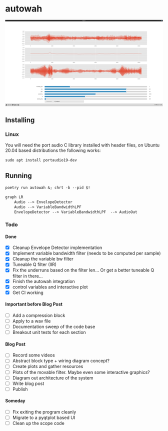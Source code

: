 # autowah

![](docs/images/screenshot-of-gui.png)

## Installing

### Linux

You will need the port audio C library installed with header files, on Ubuntu 20.04 based distributions the following works:

```
sudo apt install portaudio19-dev
```

## Running 

```
poetry run autowah &; chrt -b --pid $!
```

```mermaid
graph LR
    Audio --> EnvelopeDetector
    Audio --> VariableBandwidthLPF
    EnvelopeDetector --> VariableBandwidthLPF  --> AudioOut
```

### Todo

#### Done
- [x] Cleanup Envelope Detector implementation
- [x] Implement variable bandwidth filter (needs to be computed per sample)
- [x] Cleanup the variable bw filter
- [X] Tuneable Q filter (IIR)
- [x] Fix the underruns based on the filter len... Or get a better tuneable Q filter in there...
- [x] Finish the autowah integration
- [x] control variables and interactive plot
- [x] Get CI working

#### Important before Blog Post

- [ ] Add a compression block
- [ ] Apply to a wav file
- [ ] Documentation sweep of the code base
- [ ] Breakout unit tests for each section

#### Blog Post

- [ ] Record some videos
- [ ] Abstract block type + wiring diagram concept?
- [ ] Create plots and gather resources
- [ ] Plots of the movable filter. Maybe even some interactive graphics?
- [ ] Diagram out architecture of the system
- [ ] Write blog post
- [ ] Publish

#### Someday
- [ ] Fix exiting the program cleanly
- [ ] Migrate to a pyqtplot based UI
- [ ] Clean up the scope code
